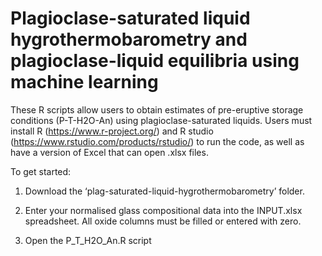 # Plagioclase-saturated liquid hygrothermobarometry and plagioclase-liquid equilibria using machine learning 

These R scripts allow users to obtain estimates of pre-eruptive storage conditions (P-T-H2O-An) using plagioclase-saturated liquids. Users must install R (https://www.r-project.org/) and R studio (https://www.rstudio.com/products/rstudio/) to run the code, as well as have a version of Excel that can open .xlsx files.

To get started: 

1) Download the ‘plag-saturated-liquid-hygrothermobarometry’ folder. 

2) Enter your normalised glass compositional data into the INPUT.xlsx spreadsheet. All oxide columns must be filled or entered with zero. 

3) Open the P_T_H2O_An.R script  



